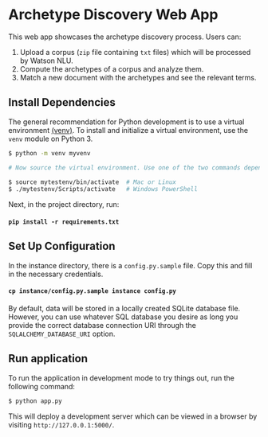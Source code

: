 # Archetype Discovery Web App

This web app showcases the archetype discovery process. Users can:
  1. Upload a corpus (`zip` file containing `txt` files) which will be processed by Watson NLU.
  2. Compute the archetypes of a corpus and analyze them.
  3. Match a new document with the archetypes and see the relevant terms.

## Install Dependencies

The general recommendation for Python development is to use a virtual environment
[(venv)](https://docs.python.org/3/tutorial/venv.html). To install and initialize a
virtual environment, use the `venv` module on Python 3.


```bash
$ python -m venv myvenv

# Now source the virtual environment. Use one of the two commands depending on your OS.

$ source mytestenv/bin/activate  # Mac or Linux
$ ./mytestenv/Scripts/activate   # Windows PowerShell
```

Next, in the project directory, run:

#### `pip install -r requirements.txt`


## Set Up Configuration

In the instance directory, there is a `config.py.sample` file. Copy this and fill in the necessary
credentials.

#### `cp instance/config.py.sample instance config.py`

By default, data will be stored in a locally created SQLite database file. However, you can use
whatever SQL database you desire as long you provide the correct database connection URI through the
`SQLALCHEMY_DATABASE_URI` option.

## Run application

To run the application in development mode to try things out, run the following command:

```bash
$ python app.py
```

This will deploy a development server which can be viewed in a browser by visiting
`http://127.0.0.1:5000/`.
